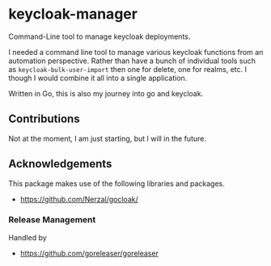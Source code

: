 # keycloak-manager

Command-Line tool to manage keycloak deployments.

I needed a command line tool to manage various keycloak functions from an automation perspective.  Rather than have a bunch of individual tools such as `keycloak-bulk-user-import` then one for delete, one for realms, etc.  I though I would combine it all into a single application.

Written in Go, this is also my journey into go and keycloak.

## Contributions

Not at the moment, I am just starting, but I will in the future.

## Acknowledgements

This package makes use of the following libraries and packages.

* https://github.com/Nerzal/gocloak/

### Release Management

Handled by

* https://github.com/goreleaser/goreleaser
